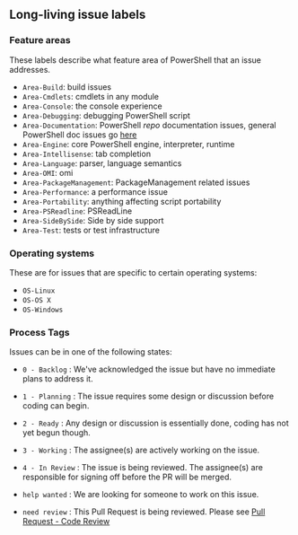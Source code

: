 ## Long-living issue labels

### Feature areas

These labels describe what feature area of PowerShell that an issue addresses.

* `Area-Build`: build issues
* `Area-Cmdlets`: cmdlets in any module
* `Area-Console`: the console experience
* `Area-Debugging`: debugging PowerShell script
* `Area-Documentation`: PowerShell *repo* documentation issues, general PowerShell doc issues go [here](https://github.com/PowerShell/PowerShell-Docs/issues)
* `Area-Engine`: core PowerShell engine, interpreter, runtime
* `Area-Intellisense`: tab completion
* `Area-Language`: parser, language semantics
* `Area-OMI`: omi
* `Area-PackageManagement`: PackageManagement related issues
* `Area-Performance`: a performance issue
* `Area-Portability`: anything affecting script portability
* `Area-PSReadline`: PSReadLine
* `Area-SideBySide`: Side by side support
* `Area-Test`: tests or test infrastructure

### Operating systems

These are for issues that are specific to certain operating systems:
* `OS-Linux`
* `OS-OS X`
* `OS-Windows`

### Process Tags

Issues can be in one of the following states:
* `0 - Backlog` : We've acknowledged the issue but have no immediate plans to address it.
* `1 - Planning` : The issue requires some design or discussion before coding can begin.
* `2 - Ready` : Any design or discussion is essentially done, coding has not yet begun though.
* `3 - Working` : The assignee(s) are actively working on the issue.
* `4 - In Review` : The issue is being reviewed.
The assignee(s) are responsible for signing off before the PR will be merged.

* `help wanted` : We are looking for someone to work on this issue.
* `need review` : This Pull Request is being reviewed.  Please see [Pull Request - Code Review](../../.github/CONTRIBUTING.md#pull-request-code-review)
